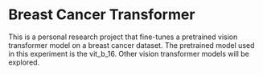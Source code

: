 # Breast Cancer Transformer
This is a personal research project that fine-tunes a pretrained vision transformer model on a breast cancer dataset. The pretrained model used in this experiment is the vit_b_16. Other vision transformer models will be explored. 
